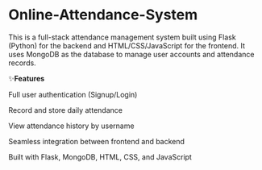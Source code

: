 # Online-Attendance-System
This is a full-stack attendance management system built using Flask (Python) for the backend and HTML/CSS/JavaScript for the frontend. It uses MongoDB as the database to manage user accounts and attendance records.

✨____Features____

Full user authentication (Signup/Login)

Record and store daily attendance

View attendance history by username

Seamless integration between frontend and backend

Built with Flask, MongoDB, HTML, CSS, and JavaScript
